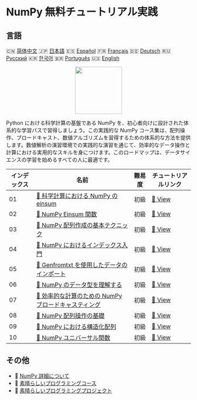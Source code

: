 # NumPy 無料チュートリアル実践

## 言語

🇨🇳 [简体中文](README_zh.md) 🇯🇵 [日本語](README_ja.md) 🇪🇸 [Español](README_es.md) 🇫🇷 [Français](README_fr.md) 🇩🇪 [Deutsch](README_de.md) 🇷🇺 [Русский](README_ru.md) 🇰🇷 [한국어](README_ko.md) 🇧🇷 [Português](README_pt.md) 🇺🇸 [English](README.md) 

<div align="center">
<img width="128px" src="https://file.labex.io/path/gdqX0QgXsYjL.png">
</div>

Python における科学計算の基盤である NumPy を、初心者向けに設計された体系的な学習パスで習得しましょう。この実践的な NumPy コース集は、配列操作、ブロードキャスト、数値アルゴリズムを習得するための体系的な方法を提供します。数値解析の演習環境での実践的な演習を通じて、効率的なデータ操作と計算における実用的なスキルを身につけます。このロードマップは、データサイエンスの学習を始めるすべての人に最適です。

|   インデックス | 名前                                                                                                                  | 難易度   | チュートリアルリンク                                                                      |
|----------------|-----------------------------------------------------------------------------------------------------------------------|----------|-------------------------------------------------------------------------------------------|
|             01 | [📖 科学計算における NumPy の einsum](https://labex.io/ja/tutorials/numpy-numpy-einsum-for-scientific-computing-4991) | 初級     | [🔗 View](https://labex.io/ja/tutorials/numpy-numpy-einsum-for-scientific-computing-4991) |
|             02 | [📖 NumPy Einsum 関数](https://labex.io/ja/tutorials/numpy-numpy-einsum-function-8001)                                | 初級     | [🔗 View](https://labex.io/ja/tutorials/numpy-numpy-einsum-function-8001)                 |
|             03 | [📖 NumPy 配列作成の基本テクニック](https://labex.io/ja/tutorials/numpy-numpy-array-creation-596338)                  | 初級     | [🔗 View](https://labex.io/ja/tutorials/numpy-numpy-array-creation-596338)                |
|             04 | [📖 NumPy におけるインデックス入門](https://labex.io/ja/tutorials/numpy-numpy-indexing-on-ndarrays-596339)            | 初級     | [🔗 View](https://labex.io/ja/tutorials/numpy-numpy-indexing-on-ndarrays-596339)          |
|             05 | [📖 Genfromtxt を使用したデータのインポート](https://labex.io/ja/tutorials/numpy-numpy-io-genfromtxt-596340)          | 初級     | [🔗 View](https://labex.io/ja/tutorials/numpy-numpy-io-genfromtxt-596340)                 |
|             06 | [📖 NumPy のデータ型を理解する](https://labex.io/ja/tutorials/numpy-numpy-data-types-596341)                          | 初級     | [🔗 View](https://labex.io/ja/tutorials/numpy-numpy-data-types-596341)                    |
|             07 | [📖 効率的な計算のための NumPy ブロードキャスティング](https://labex.io/ja/tutorials/numpy-numpy-broadcasting-596342) | 初級     | [🔗 View](https://labex.io/ja/tutorials/numpy-numpy-broadcasting-596342)                  |
|             08 | [📖 NumPy 配列操作の基礎](https://labex.io/ja/tutorials/numpy-numpy-copies-and-views-596343)                          | 初級     | [🔗 View](https://labex.io/ja/tutorials/numpy-numpy-copies-and-views-596343)              |
|             09 | [📖 NumPy における構造化配列](https://labex.io/ja/tutorials/numpy-numpy-structured-arrays-596344)                     | 初級     | [🔗 View](https://labex.io/ja/tutorials/numpy-numpy-structured-arrays-596344)             |
|             10 | [📖 NumPy ユニバーサル関数](https://labex.io/ja/tutorials/numpy-numpy-universal-functions-596345)                     | 初級     | [🔗 View](https://labex.io/ja/tutorials/numpy-numpy-universal-functions-596345)           |

## その他

- 🔗 [NumPy 詳細について](https://labex.io/ja/skilltrees/numpy)
- 🔗 [素晴らしいプログラミングコース](https://github.com/labex-labs/awesome-programming-courses)
- 🔗 [素晴らしいプログラミングプロジェクト](https://github.com/labex-labs/awesome-programming-projects)

